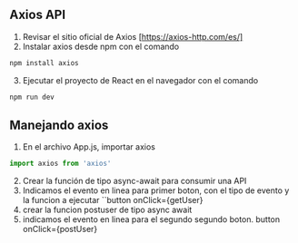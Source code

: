 ## Axios API
1. Revisar el sitio oficial de Axios [https://axios-http.com/es/]
2. Instalar axios desde npm con el comando 
```sh
npm install axios
```
3. Ejecutar el proyecto de React en el navegador con el comando
```sh
npm run dev
```

## Manejando axios
1. En el archivo App.js, importar axios
```javascript
import axios from 'axios'
```
2. Crear la función de tipo async-await para consumir una API
3. Indicamos el evento en linea para primer boton, con el tipo de evento y la funcion a ejecutar
``button onClick={getUser}
4. crear la funcion postuser de tipo async await
5. indicamos el evento en linea para el segundo segundo boton. button onClick={postUser}
